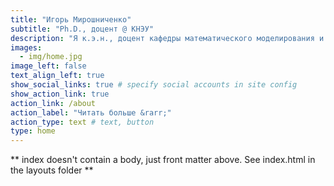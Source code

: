 ```yaml
---
title: "Игорь Мирошниченко"
subtitle: "Ph.D., доцент @ КНЭУ"
description: "Я к.э.н., доцент кафедры математического моделирования и статистики в КНЭУ. <br> Популяризирую язык программирования R и внедрение его как в сфере образования, так и в решениях бизнеса. <br> Моя цель - донести сложные вещи понятным языком для каждого."
images:
  - img/home.jpg
image_left: false
text_align_left: true
show_social_links: true # specify social accounts in site config
show_action_link: true
action_link: /about
action_label: "Читать больше &rarr;"
action_type: text # text, button
type: home
---
```


** index doesn't contain a body, just front matter above.
See index.html in the layouts folder **
